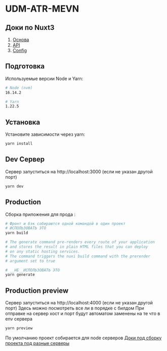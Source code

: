 # UDM-ATR-MEVN

## Доки по Nuxt3

1) [Основа](https://v3.nuxtjs.org/guide/concepts/introduction)
2) [API](https://v3.nuxtjs.org/api/composables/use-async-data)
3) [Config](https://v3.nuxtjs.org/api/configuration/nuxt.config)

## Подготовка

Используемые версии Node и Yarn:

```bash
# Node (nvm)
16.14.2

# Yarn
1.22.5
```

## Установка

Установите зависимости через yarn:

```bash
yarn install
```

## Dev Сервер

Сервер запуститься на http://localhost:3000 (если не указан другой порт)

```bash
yarn dev
```

## Production

Сборка приложения для прода :

```bash
# Фронт и бэк собираются одной командой в один проект
# ИСПОЛЬЗОВАТЬ ЭТО
yarn build
```

```bash
# The generate command pre-renders every route of your application 
# and stores the result in plain HTML files that you can deploy 
# on any static hosting services. 
# The command triggers the nuxi build command with the prerender 
# argument set to true

# __НЕ__ИСПОЛЬЗОВАТЬ ЭТО
yarn generate
```

## Production preview

Сервер запуститься на http://localhost:4000 (если не указан другой порт)
Здесь можно посмотреть все ли в порядке с билдом
При отправке на сервер хост и порт будут автоматом заменены на те что в env сервера

```bash
yarn preview
```

По умолчанию проект собирается для node серверов [Доки под сборку проекта под разные серверы](https://v3.nuxtjs.org/guide/deploy/presets)
